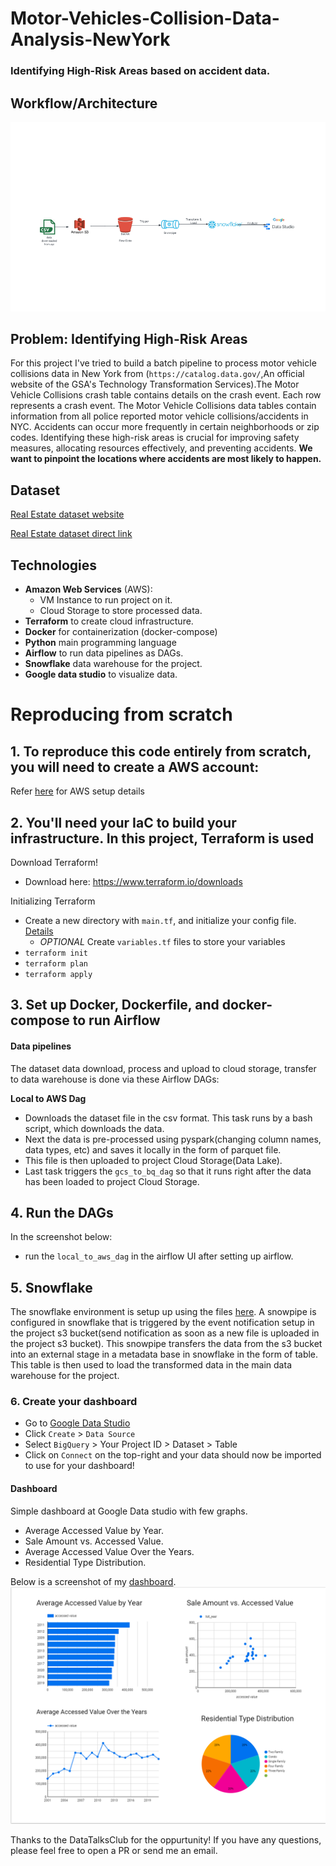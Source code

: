 # Motor-Vehicles-Collision-Data-Analysis-NewYork
### Identifying High-Risk Areas based on accident data.

## Workflow/Architecture
![alt text](./img/architecture.png)


## Problem: Identifying High-Risk Areas
For this project I've tried to build a batch pipeline to process motor vehicle collisions data in New York from (`https://catalog.data.gov/`,An official website of the GSA's Technology Transformation Services).The Motor Vehicle Collisions crash table contains details on the crash event. Each row represents a crash event. The Motor Vehicle Collisions data tables contain information from all police reported motor vehicle collisions/accidents in NYC. 
Accidents can occur more frequently in certain neighborhoods or zip codes. Identifying these high-risk areas is crucial for improving safety measures, allocating resources effectively, and preventing accidents. **We want to pinpoint the locations where accidents are most likely to happen.**

## Dataset
[Real Estate dataset website](https://catalog.data.gov/dataset/real-estate-sales-2001-2018/resource/f7cb94d8-283c-476f-a966-cc8c9e1308b4)

[Real Estate dataset direct link](https://data.ct.gov/api/views/5mzw-sjtu/rows.csv?accessType=DOWNLOAD)

## Technologies
- **Amazon Web Services** (AWS):
  - VM Instance to run project on it.
  - Cloud Storage to store processed data.
- **Terraform** to create cloud infrastructure.
- **Docker** for containerization (docker-compose)
- **Python** main programming language
- **Airflow** to run data pipelines as DAGs.
- **Snowflake** data warehouse for the project.
- **Google data studio** to visualize data.

# Reproducing from scratch
## 1. To reproduce this code entirely from scratch, you will need to create a AWS account:
Refer [here]() for AWS setup details

## 2. You'll need your IaC to build your infrastructure. In this project, Terraform is used
Download Terraform!
* Download here: https://www.terraform.io/downloads

Initializing Terraform
* Create a new directory with `main.tf`, and initialize your config file. [Details](https://docs.aws.amazon.com/search/doc-search.html?searchPath=documentation&searchQuery=terraform+aws)
    * *OPTIONAL* Create `variables.tf` files to store your variables
* `terraform init`
* `terraform plan`
* `terraform apply`

## 3. Set up Docker, Dockerfile, and docker-compose to run Airflow

#### Data pipelines
The dataset data download, process and upload to cloud storage, transfer to data warehouse is done via these Airflow DAGs:

**Local to AWS Dag**  
  - Downloads the dataset file in the csv format. This task runs by a bash script, which downloads the data. 
  - Next the data is pre-processed using pyspark(changing column names, data types, etc) and saves it locally in the form of parquet file. 
  - This file is then uploaded to project Cloud Storage(Data Lake).
  - Last task triggers the <code>gcs_to_bq_dag</code> so that it runs right after the data has been loaded to project Cloud Storage.

## 4. Run the DAGs
In the screenshot below:
* run the `local_to_aws_dag` in the airflow UI after setting up airflow. 

## 5. Snowflake
The snowflake environment is setup up using the files [here]().
A snowpipe is configured in snowflake that is triggered by the event notification setup in the project s3 bucket(send notification as soon as a new file is uploaded in the project s3 bucket). This snowpipe transfers the data from the s3 bucket into an external stage in a metadata base in snowflake in the form of table. This table is then used to load the transformed data in the main data warehouse for the project. 

### 6. Create your dashboard
* Go to [Google Data Studio](https://datastudio.google.com) 
* Click `Create` > `Data Source`
* Select `BigQuery` > Your Project ID > Dataset > Table
* Click on `Connect` on the top-right and your data should now be imported to use for your dashboard!

#### Dashboard
Simple dashboard at Google Data studio with few graphs.
- Average Accessed Value by Year.
- Sale Amount vs. Accessed Value.​
- Average Accessed Value Over the Years​.
- Residential Type Distribution.

Below is a screenshot of my [dashboard](https://lookerstudio.google.com/s/raoYn0w6ehQ).
![alt text](./img/Dashboard.png)

Thanks to the DataTalksClub for the oppurtunity! If you have any questions, please feel free to open a PR or send me an email.
